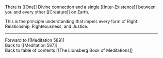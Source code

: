 There is [[One]] Divine connection and a single [[Inter-Existence]] between you and every other [[Creature]] on Earth. 

This is the principle understanding that impels every form of Right Relationship, Righteousness, and Justice. 

___

Forward to [[Meditation 589]]  
Back to [[Meditation 587]]  
Back to table of contents [[The Lionsberg Book of Meditations]]  